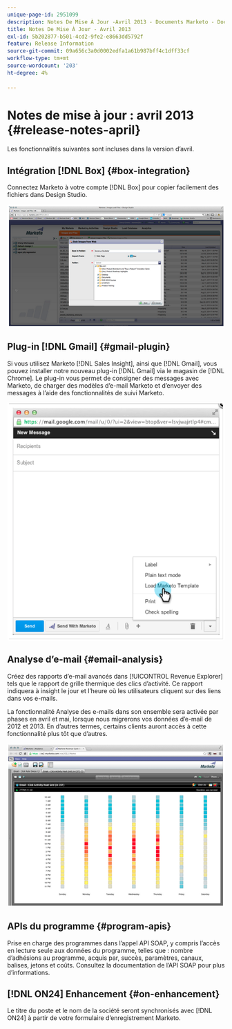 ```yaml
---
unique-page-id: 2951099
description: Notes De Mise À Jour -Avril 2013 - Documents Marketo - Documentation Du Produit
title: Notes De Mise À Jour - Avril 2013
exl-id: 5b202877-b501-4cd2-9fe2-e8663dd5792f
feature: Release Information
source-git-commit: 09a656c3a0d0002edfa1a61b987bff4c1dff33cf
workflow-type: tm+mt
source-wordcount: '203'
ht-degree: 4%

---
```


# Notes de mise à jour : avril 2013 {#release-notes-april}

Les fonctionnalités suivantes sont incluses dans la version d’avril.

## Intégration [!DNL Box] {#box-integration}

Connectez Marketo à votre compte [!DNL Box] pour copier facilement des fichiers dans Design Studio.

![](assets/image2014-9-22-15-3a47-3a56.png)

## Plug-in [!DNL Gmail] {#gmail-plugin}

Si vous utilisez Marketo [!DNL Sales Insight], ainsi que [!DNL Gmail], vous pouvez installer notre nouveau plug-in [!DNL Gmail] via le magasin de [!DNL Chrome]. Le plug-in vous permet de consigner des messages avec Marketo, de charger des modèles d’e-mail Marketo et d’envoyer des messages à l’aide des fonctionnalités de suivi Marketo.

![](assets/image2014-9-22-15-3a48-3a57.png)

## Analyse d’e-mail {#email-analysis}

Créez des rapports d’e-mail avancés dans [!UICONTROL Revenue Explorer] tels que le rapport de grille thermique des clics d’activité. Ce rapport indiquera à insight le jour et l’heure où les utilisateurs cliquent sur des liens dans vos e-mails.

La fonctionnalité Analyse des e-mails dans son ensemble sera activée par phases en avril et mai, lorsque nous migrerons vos données d’e-mail de 2012 et 2013. En d’autres termes, certains clients auront accès à cette fonctionnalité plus tôt que d’autres.

![](assets/image2014-9-22-15-3a49-3a16.png)

## APIs du programme {#program-apis}

Prise en charge des programmes dans l’appel API SOAP, y compris l’accès en lecture seule aux données du programme, telles que : nombre d’adhésions au programme, acquis par, succès, paramètres, canaux, balises, jetons et coûts. Consultez la documentation de l’API SOAP pour plus d’informations.

## [!DNL ON24] Enhancement {#on-enhancement}

Le titre du poste et le nom de la société seront synchronisés avec [!DNL ON24] à partir de votre formulaire d’enregistrement Marketo.
